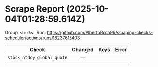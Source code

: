 # Scrape Report (2025-10-04T01:28:59.614Z)

Group: `stocks`  |  Run: https://github.com/AlbertoRoca96/scraping-checks-scheduler/actions/runs/18237616403

| Check | Changed | Keys | Error |
|---|:---:|:--|:--|
| `stock_ntdoy_global_quote` | — |  |  |
